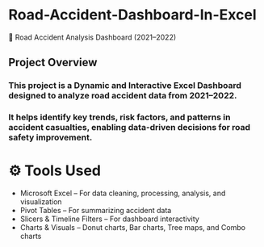 # Road-Accident-Dashboard-In-Excel
🚗 Road Accident Analysis Dashboard (2021–2022)
## Project Overview
### This project is a Dynamic and Interactive Excel Dashboard designed to analyze road accident data from 2021–2022.
### It helps identify key trends, risk factors, and patterns in accident casualties, enabling data-driven decisions for road safety improvement.
# ⚙️ Tools Used

- Microsoft Excel – For data cleaning, processing, analysis, and visualization
- Pivot Tables – For summarizing accident data
- Slicers & Timeline Filters – For dashboard interactivity
- Charts & Visuals – Donut charts, Bar charts, Tree maps, and Combo charts
